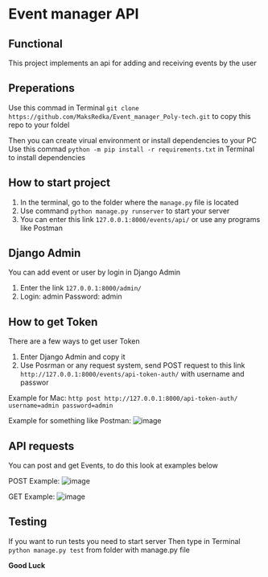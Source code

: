 # Event manager API

## Functional
This project implements an api for adding and receiving events by the user

## Preperations
Use this commad in Terminal `git clone https://github.com/MaksRedka/Event_manager_Poly-tech.git` to copy this repo to your foldel

Then you can create virual environment or install dependencies to your PC
Use this commad `python -m pip install -r requirements.txt` in Terminal to install dependencies

## How to start project
1. In the terminal, go to the folder where the `manage.py` file is located
2. Use command `python manage.py runserver` to start your server
3. You can enter this link `127.0.0.1:8000/events/api/` or use any programs like Postman

## Django Admin
You can add event or user by login in Django Admin
1. Enter the link `127.0.0.1:8000/admin/`
2. Login: admin Password: admin

## How to get Token
There are a few ways to get user Token
1. Enter Django Admin and copy it
2. Use Posrman or any request system, send POST request to this link `http://127.0.0.1:8000/events/api-token-auth/` with username and passwor

Example for Mac:
`http post http://127.0.0.1:8000/api-token-auth/ username=admin password=admin`

Example for something like Postman:
![image](https://user-images.githubusercontent.com/79270764/217400019-4d6d9d29-df0b-40f7-9287-5fcc44bc326a.png)

## API requests
You can post and get Events, to do this look at examples below

POST Example:
![image](https://user-images.githubusercontent.com/79270764/217400234-b135d3f7-9de6-4f9b-8a0b-22035c8569b9.png)

GET Example:
![image](https://user-images.githubusercontent.com/79270764/217400292-5894feed-8527-4b0b-a721-ebf443c6f132.png)

## Testing
If you want to run tests you need to start server
Then type in Terminal `python manage.py test` from folder with manage.py file

**Good Luck**
